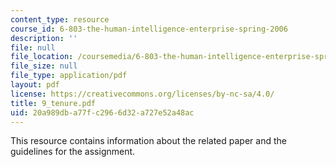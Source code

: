 ```yaml
---
content_type: resource
course_id: 6-803-the-human-intelligence-enterprise-spring-2006
description: ''
file: null
file_location: /coursemedia/6-803-the-human-intelligence-enterprise-spring-2006/20a989dba77fc2966d32a727e52a48ac_9_tenure.pdf
file_size: null
file_type: application/pdf
layout: pdf
license: https://creativecommons.org/licenses/by-nc-sa/4.0/
title: 9_tenure.pdf
uid: 20a989db-a77f-c296-6d32-a727e52a48ac
---
```

This resource contains information about the related paper and the guidelines for the assignment.